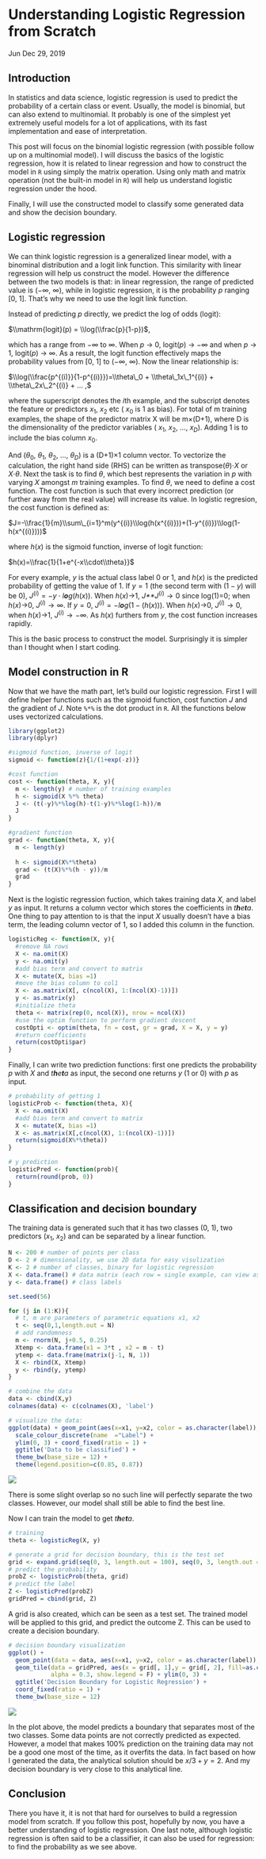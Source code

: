 Understanding Logistic Regression from Scratch
================
Jun
Dec 29, 2019

Introduction
------------

In statistics and data science, logistic regression is used to predict the probability of a certain class or event. Usually, the model is binomial, but can also extend to multinomial. It probably is one of the simplest yet extremely useful models for a lot of applications, with its fast implementation and ease of interpretation.

This post will focus on the binomial logistic regression (with possible follow up on a multinomial model). I will discuss the basics of the logistic regression, how it is related to linear regression and how to construct the model in `R` using simply the matrix operation. Using only math and matrix operation (not the built-in model in `R`) will help us understand logistic regression under the hood.

Finally, I will use the constructed model to classify some generated data and show the decision boundary.

Logistic regression
-------------------

We can think logistic regression is a generalized linear model, with a binominal distribution and a logit link function. This similarity with linear regression will help us construct the model. However the difference between the two models is that: in linear regression, the range of predicted value is (−∞, ∞), while in logistic regression, it is the probability *p* ranging \[0, 1\]. That’s why we need to use the logit link function.

Instead of predicting *p* directly, we predict the log of odds (logit):

$\\mathrm{logit}(p) = \\log(\\frac{p}{1-p})$,

which has a range from −∞ to ∞. When *p* → 0, logit(*p*) → −∞ and when *p* → 1, logit(*p*) → ∞. As a result, the logit function effectively maps the probability values from \[0, 1\] to (−∞, ∞). Now the linear relationship is:

$\\log(\\frac{p^{(i)}}{1-p^{(i)}})=\\theta\_0 + \\theta\_1x\_1^{(i)} + \\theta\_2x\_2^{(i)} + … ,$

where the superscript denotes the *i*th example, and the subscript denotes the feature or predictors *x*<sub>1</sub>, *x*<sub>2</sub> etc ( *x*<sub>0</sub> is 1 as bias). For total of m training examples, the shape of the predictor matrix X will be m×(D+1), where D is the dimensionality of the predictor variables ( *x*<sub>1</sub>, *x*<sub>2</sub>, …, *x*<sub>*D*</sub>). Adding 1 is to include the bias column *x*<sub>0</sub>.

And (*θ*<sub>0</sub>, *θ*<sub>1</sub>, *θ*<sub>2</sub>, …, *θ*<sub>*D*</sub>) is a (D+1)×1 column vector. To vectorize the calculation, the right hand side (RHS) can be written as transpose(*θ*)⋅*X* or *X*⋅*θ*. Next the task is to find *θ*, which best represents the variation in *p* with varying *X* amongst *m* training examples. To find *θ*, we need to define a cost function. The cost function is such that every incorrect prediction (or further away from the real value) will increase its value. In logistic regresion, the cost function is defined as:

$J=-\\frac{1}{m}\\sum\_{i=1}^m(y^{(i)}\\log(h(x^{(i)}))+(1-y^{(i)})\\log(1-h(x^{(i)})))$

where *h*(*x*) is the sigmoid function, inverse of logit function:

$h(x)=\\frac{1}{1+e^{-x\\cdot\\theta}}$

For every example, *y* is the actual class label 0 or 1, and *h*(*x*) is the predicted probability of getting the value of 1. If *y* = 1 (the second term with (1 − *y*) will be 0), *J*<sup>(*i*)</sup> = −*y* ⋅ *l**o**g*(*h*(*x*)). When *h*(*x*)→1, *J**J*<sup>(*i*)</sup> → 0 since log(1)=0; when *h*(*x*)→0, *J*<sup>(*i*)</sup> → ∞. If *y* = 0, *J*<sup>(*i*)</sup> = −*l**o**g*(1 − (*h*(*x*))). When *h*(*x*)→0, *J*<sup>(*i*)</sup> → 0, when *h*(*x*)→1, *J*<sup>(*i*)</sup> → −∞. As *h*(*x*) furthers from *y*, the cost function increases rapidly.

This is the basic process to construct the model. Surprisingly it is simpler than I thought when I start coding.

Model construction in R
-----------------------

Now that we have the math part, let’s build our logistic regression. First I will define helper functions such as the sigmoid function, cost function *J* and the gradient of *J*. Note `%*%` is the dot product in `R`. All the functions below uses vectorized calculations.

``` r
library(ggplot2)
library(dplyr)

#sigmoid function, inverse of logit
sigmoid <- function(z){1/(1+exp(-z))}

#cost function
cost <- function(theta, X, y){
  m <- length(y) # number of training examples
  h <- sigmoid(X %*% theta)
  J <- (t(-y)%*%log(h)-t(1-y)%*%log(1-h))/m
  J
}

#gradient function
grad <- function(theta, X, y){
  m <- length(y) 
  
  h <- sigmoid(X%*%theta)
  grad <- (t(X)%*%(h - y))/m
  grad
}
```

Next is the logistic regression fuction, which takes training data *X*, and label *y* as input. It returns a column vector which stores the coefficients in *t**h**e**t**a*. One thing to pay attention to is that the input *X* usually doesn’t have a bias term, the leading column vector of 1, so I added this column in the function.

``` r
logisticReg <- function(X, y){
  #remove NA rows
  X <- na.omit(X)
  y <- na.omit(y)
  #add bias term and convert to matrix
  X <- mutate(X, bias =1)
  #move the bias column to col1
  X <- as.matrix(X[, c(ncol(X), 1:(ncol(X)-1))])
  y <- as.matrix(y)
  #initialize theta
  theta <- matrix(rep(0, ncol(X)), nrow = ncol(X))
  #use the optim function to perform gradient descent
  costOpti <- optim(theta, fn = cost, gr = grad, X = X, y = y)
  #return coefficients
  return(costOpti$par)
}
```

Finally, I can write two prediction functions: first one predicts the probability *p* with *X* and *t**h**e**t**a* as input, the second one returns *y* (1 or 0) with *p* as input.

``` r
# probability of getting 1
logisticProb <- function(theta, X){
  X <- na.omit(X)
  #add bias term and convert to matrix
  X <- mutate(X, bias =1)
  X <- as.matrix(X[,c(ncol(X), 1:(ncol(X)-1))])
  return(sigmoid(X%*%theta))
}

# y prediction
logisticPred <- function(prob){
  return(round(prob, 0))
}
```

Classification and decision boundary
------------------------------------

The training data is generated such that it has two classes (0, 1), two predictors (*x*<sub>1</sub>, *x*<sub>2</sub>) and can be separated by a linear function.

``` r
N <- 200 # number of points per class
D <- 2 # dimensionality, we use 2D data for easy visulization
K <- 2 # number of classes, binary for logistic regression
X <- data.frame() # data matrix (each row = single example, can view as xy coordinates)
y <- data.frame() # class labels

set.seed(56)

for (j in (1:K)){
  # t, m are parameters of parametric equations x1, x2
  t <- seq(0,1,length.out = N) 
  # add randomness 
  m <- rnorm(N, j+0.5, 0.25) 
  Xtemp <- data.frame(x1 = 3*t , x2 = m - t) 
  ytemp <- data.frame(matrix(j-1, N, 1))
  X <- rbind(X, Xtemp)
  y <- rbind(y, ytemp)
}

# combine the data
data <- cbind(X,y)
colnames(data) <- c(colnames(X), 'label')

# visualize the data:
ggplot(data) + geom_point(aes(x=x1, y=x2, color = as.character(label)), size = 2) + 
  scale_colour_discrete(name  ="Label") + 
  ylim(0, 3) + coord_fixed(ratio = 1) +
  ggtitle('Data to be classified') +
  theme_bw(base_size = 12) +
  theme(legend.position=c(0.85, 0.87))
```

![](LogiReg_files/figure-markdown_github/unnamed-chunk-4-1.png)

There is some slight overlap so no such line will perfectly separate the two classes. However, our model shall still be able to find the best line.

Now I can train the model to get *t**h**e**t**a*.

``` r
# training
theta <- logisticReg(X, y)

# generate a grid for decision boundary, this is the test set
grid <- expand.grid(seq(0, 3, length.out = 100), seq(0, 3, length.out = 100))
# predict the probability
probZ <- logisticProb(theta, grid)
# predict the label
Z <- logisticPred(probZ)
gridPred = cbind(grid, Z)
```

A grid is also created, which can be seen as a test set. The trained model will be applied to this grid, and predict the outcome Z. This can be used to create a decision boundary.

``` r
# decision boundary visualization
ggplot() +   
  geom_point(data = data, aes(x=x1, y=x2, color = as.character(label)), size = 2, show.legend = F) + 
  geom_tile(data = gridPred, aes(x = grid[, 1],y = grid[, 2], fill=as.character(Z)), 
            alpha = 0.3, show.legend = F) + ylim(0, 3) +
  ggtitle('Decision Boundary for Logistic Regression') +
  coord_fixed(ratio = 1) +
  theme_bw(base_size = 12) 
```

![](LogiReg_files/figure-markdown_github/unnamed-chunk-6-1.png)

In the plot above, the model predicts a boundary that separates most of the two classes. Some data points are not correctly predicted as expected. However, a model that makes 100% prediction on the training data may not be a good one most of the time, as it overfits the data. In fact based on how I generated the data, the analytical solution should be *x*/3 + *y* = 2. And my decision boundary is very close to this analytical line.

Conclusion
----------

There you have it, it is not that hard for ourselves to build a regression model from scratch. If you follow this post, hopefully by now, you have a better understanding of logistic regression. One last note, although logistic regression is often said to be a classifier, it can also be used for regression: to find the probability as we see above.
